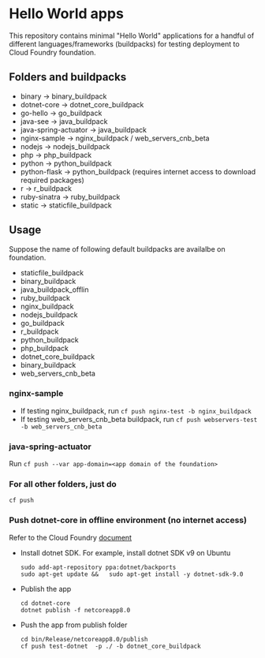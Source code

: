 # Hello World apps


This repository contains minimal "Hello World" applications for a handful of different languages/frameworks (buildpacks) for testing deployment to Cloud Foundry foundation.


## Folders and buildpacks 

* binary -> binary_buildpack
* dotnet-core -> dotnet_core_buildpack
* go-hello -> go_buildpack
* java-see -> java_buildpack
* java-spring-actuator -> java_buildpack
* nginx-sample -> nginx_buildpack / web_servers_cnb_beta
* nodejs -> nodejs_buildpack
* php -> php_buildpack
* python -> python_buildpack
* python-flask -> python_buildpack (requires internet access to download required packages)
* r -> r_buildpack
* ruby-sinatra -> ruby_buildpack
* static -> staticfile_buildpack

## Usage 
Suppose the name of following default buildpacks are availalbe on foundation.
* staticfile_buildpack 
* binary_buildpack     
* java_buildpack_offlin
* ruby_buildpack       
* nginx_buildpack      
* nodejs_buildpack     
* go_buildpack         
* r_buildpack          
* python_buildpack     
* php_buildpack        
* dotnet_core_buildpack
* binary_buildpack
* web_servers_cnb_beta

### nginx-sample
* If testing nginx_buildpack, run `cf push nginx-test -b nginx_buildpack`
* If testing web_servers_cnb_beta buildpack, run `cf push webservers-test -b web_servers_cnb_beta`

### java-spring-actuator
Run `cf push --var app-domain=<app domain of the foundation>`

### For all other folders, just do 
`cf push`

### Push dotnet-core in offline environment (no internet access)
Refer to the Cloud Foundry [document](https://docs.cloudfoundry.org/buildpacks/dotnet-core/index.html#offline)
* Install dotnet SDK. For example, install dotnet SDK v9 on Ubuntu
  ```
  sudo add-apt-repository ppa:dotnet/backports
  sudo apt-get update &&   sudo apt-get install -y dotnet-sdk-9.0
  ```
* Publish the app
  ```
  cd dotnet-core
  dotnet publish -f netcoreapp8.0
* Push the app from publish folder
  ```
  cd bin/Release/netcoreapp8.0/publish
  cf push test-dotnet  -p ./ -b dotnet_core_buildpack
  ```
